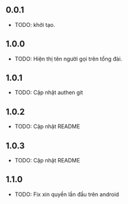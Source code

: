 ## 0.0.1

* TODO: khởi tạo.

## 1.0.0

* TODO: Hiện thị tên người gọi trên tổng đài.

## 1.0.1

* TODO: Cập nhật authen git 

## 1.0.2

* TODO: Cập nhật README 

## 1.0.3

* TODO: Cập nhật README 

## 1.1.0

* TODO: Fix xin quyền lần đầu trên android 